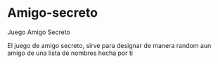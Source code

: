 # Amigo-secreto
Juego Amigo Secreto

El juego de amigo secreto, sirve para designar de manera random aun amigo de una lista de nombres hecha por ti
